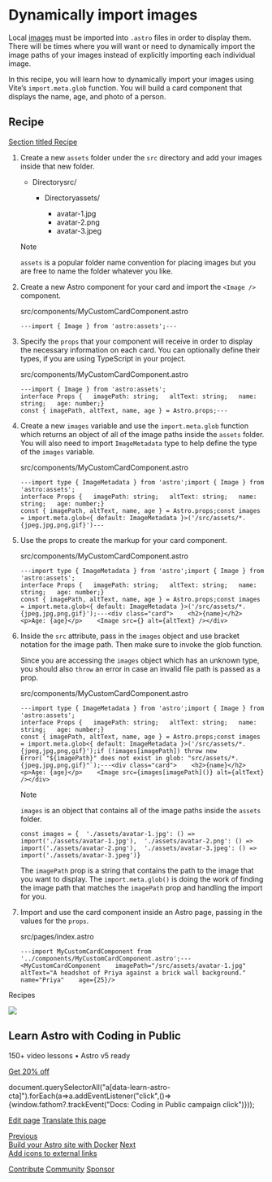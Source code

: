 Dynamically import images
=========================

Local [images](/en/guides/images/) must be imported into `.astro` files in order to display them. There will be times where you will want or need to dynamically import the image paths of your images instead of explicitly importing each individual image.

In this recipe, you will learn how to dynamically import your images using Vite’s `import.meta.glob` function. You will build a card component that displays the name, age, and photo of a person.

Recipe
------

[Section titled Recipe](#recipe)

1.  Create a new `assets` folder under the `src` directory and add your images inside that new folder.
    
    *   Directorysrc/
        
        *   Directoryassets/
            
            *   avatar-1.jpg
            *   avatar-2.png
            *   avatar-3.jpeg
            
        
    
    Note
    
    `assets` is a popular folder name convention for placing images but you are free to name the folder whatever you like.
    
2.  Create a new Astro component for your card and import the `<Image />` component.
    
    src/components/MyCustomCardComponent.astro
    
        ---import { Image } from 'astro:assets';---
    
3.  Specify the `props` that your component will receive in order to display the necessary information on each card. You can optionally define their types, if you are using TypeScript in your project.
    
    src/components/MyCustomCardComponent.astro
    
        ---import { Image } from 'astro:assets';
        interface Props {   imagePath: string;   altText: string;   name: string;   age: number;}
        const { imagePath, altText, name, age } = Astro.props;---
    
4.  Create a new `images` variable and use the `import.meta.glob` function which returns an object of all of the image paths inside the `assets` folder. You will also need to import `ImageMetadata` type to help define the type of the `images` variable.
    
    src/components/MyCustomCardComponent.astro
    
        ---import type { ImageMetadata } from 'astro';import { Image } from 'astro:assets';
        interface Props {   imagePath: string;   altText: string;   name: string;   age: number;}
        const { imagePath, altText, name, age } = Astro.props;const images = import.meta.glob<{ default: ImageMetadata }>('/src/assets/*.{jpeg,jpg,png,gif}')---
    
5.  Use the props to create the markup for your card component.
    
    src/components/MyCustomCardComponent.astro
    
        ---import type { ImageMetadata } from 'astro';import { Image } from 'astro:assets';
        interface Props {   imagePath: string;   altText: string;   name: string;   age: number;}
        const { imagePath, altText, name, age } = Astro.props;const images = import.meta.glob<{ default: ImageMetadata }>('/src/assets/*.{jpeg,jpg,png,gif}');---<div class="card">    <h2>{name}</h2>    <p>Age: {age}</p>    <Image src={} alt={altText} /></div>
    
6.  Inside the `src` attribute, pass in the `images` object and use bracket notation for the image path. Then make sure to invoke the glob function.
    
    Since you are accessing the `images` object which has an unknown type, you should also `throw` an error in case an invalid file path is passed as a prop.
    
    src/components/MyCustomCardComponent.astro
    
        ---import type { ImageMetadata } from 'astro';import { Image } from 'astro:assets';
        interface Props {   imagePath: string;   altText: string;   name: string;   age: number;}
        const { imagePath, altText, name, age } = Astro.props;const images = import.meta.glob<{ default: ImageMetadata }>('/src/assets/*.{jpeg,jpg,png,gif}');if (!images[imagePath]) throw new Error(`"${imagePath}" does not exist in glob: "src/assets/*.{jpeg,jpg,png,gif}"`);---<div class="card">    <h2>{name}</h2>    <p>Age: {age}</p>    <Image src={images[imagePath]()} alt={altText} /></div>
    
    Note
    
    `images` is an object that contains all of the image paths inside the `assets` folder.
    
        const images = {  './assets/avatar-1.jpg': () => import('./assets/avatar-1.jpg'),  './assets/avatar-2.png': () => import('./assets/avatar-2.png'),  './assets/avatar-3.jpeg': () => import('./assets/avatar-3.jpeg')}
    
    The `imagePath` prop is a string that contains the path to the image that you want to display. The `import.meta.glob()` is doing the work of finding the image path that matches the `imagePath` prop and handling the import for you.
    
7.  Import and use the card component inside an Astro page, passing in the values for the `props`.
    
    src/pages/index.astro
    
        ---import MyCustomCardComponent from '../components/MyCustomCardComponent.astro';---<MyCustomCardComponent    imagePath="/src/assets/avatar-1.jpg"    altText="A headshot of Priya against a brick wall background."    name="Priya"    age={25}/>
    

Recipes

![](/_astro/CodingInPublic.DpaYu7Qd_5sx41.webp)

Learn Astro with **Coding in Public**
-------------------------------------

150+ video lessons • Astro v5 ready

[Get 20% off](https://learnastro.dev?code=ASTRO_PROMO)

document.querySelectorAll("a\[data-learn-astro-cta\]").forEach(a=>a.addEventListener("click",()=>{window.fathom?.trackEvent("Docs: Coding in Public campaign click")}));

[Edit page](https://github.com/withastro/docs/edit/main/src/content/docs/en/recipes/dynamically-importing-images.mdx) [Translate this page](https://contribute.docs.astro.build/guides/i18n/)

[Previous  
Build your Astro site with Docker](/en/recipes/docker/) [Next  
Add icons to external links](/en/recipes/external-links/)

[Contribute](/en/contribute/) [Community](https://astro.build/chat) [Sponsor](https://opencollective.com/astrodotbuild)

